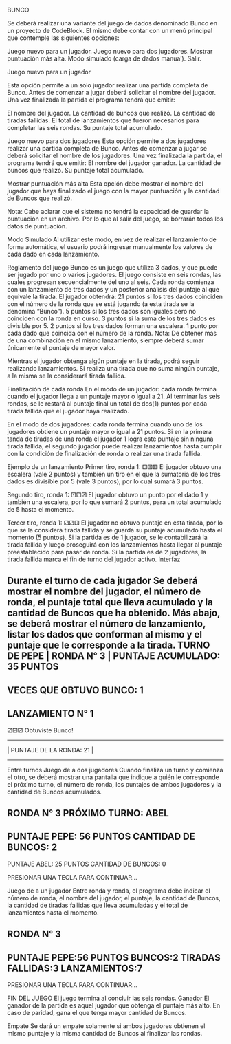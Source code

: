 BUNCO

Se deberá realizar una variante del juego de dados denominado Bunco en un proyecto de CodeBlock. El mismo debe contar con un menú principal que contemple las siguientes opciones:

Juego nuevo para un jugador.
Juego nuevo para dos jugadores.
Mostrar puntuación más alta.
Modo simulado (carga de dados manual).
Salir.

Juego nuevo para un jugador

Esta opción permite a un solo jugador realizar una partida completa de Bunco. Antes de comenzar a jugar deberá solicitar el nombre del jugador. Una vez finalizada la partida el programa tendrá que emitir:

El nombre del jugador.
La cantidad de buncos que realizó.
La cantidad de tiradas fallidas.
El total de lanzamientos que fueron necesarios para completar las seis rondas.
Su puntaje total acumulado.

Juego nuevo para dos jugadores
Esta opción permite a dos jugadores realizar una partida completa de Bunco. Antes de comenzar a jugar se deberá solicitar el nombre de los jugadores. Una vez finalizada la partida, el programa tendrá que emitir:
El nombre del jugador ganador.
La cantidad de buncos que realizó.
Su puntaje total acumulado.

Mostrar puntuación más alta
Esta opción debe mostrar el nombre del jugador que haya finalizado el juego con la mayor puntuación y la cantidad de Buncos que realizó.

Nota: Cabe aclarar que el sistema no tendrá la capacidad de guardar la puntuación en un archivo. Por lo que al salir del juego, se borrarán todos los datos de puntuación.

Modo Simulado
Al utilizar este modo, en vez de realizar el lanzamiento de forma automática, el usuario podrá ingresar manualmente los valores de cada dado en cada lanzamiento.


Reglamento del juego 
Bunco es un juego que utiliza 3 dados, y que puede ser jugado por uno o varios jugadores. 
El juego consiste en seis rondas, las cuales progresan secuencialmente del uno al seis. Cada ronda comienza con un lanzamiento de tres dados y un posterior análisis del puntaje al que equivale la tirada. 
El jugador obtendrá:
21 puntos si los tres dados coinciden con el número de la ronda que se está jugando (a esta tirada se la denomina “Bunco”).
5 puntos si los tres dados son iguales pero no coinciden con la ronda en curso.
3 puntos si la suma de los tres dados es divisible por 5.
2 puntos si los tres dados forman una escalera.
1 punto por cada dado que coincida con el número de la ronda.
Nota: De obtener más de una combinación en el mismo lanzamiento, siempre deberá sumar únicamente el puntaje de mayor valor.

Mientras el jugador obtenga algún puntaje en la tirada, podrá seguir realizando lanzamientos. Si realiza una tirada que no suma ningún puntaje, a la misma se la considerará tirada fallida.  

Finalización de cada ronda
En el modo de un jugador: cada ronda termina cuando el jugador llega a un puntaje mayor o igual a 21. Al terminar las seis rondas, se le restará al puntaje final un total de dos(1) puntos por cada tirada fallida que el jugador haya realizado.

En el modo de dos jugadores: cada ronda termina cuando uno de los jugadores obtiene un puntaje mayor o igual a 21 puntos. Si en la primera tanda de tiradas de una ronda el jugador 1 logra este puntaje sin ninguna tirada fallida, el segundo jugador puede realizar lanzamientos hasta cumplir con la condición de finalización de ronda o realizar una tirada fallida.

Ejemplo de un lanzamiento
Primer tiro, ronda 1:
⚃⚄⚅
El jugador obtuvo una escalera (vale 2 puntos) y también un tiro en el que la sumatoria de los tres dados es divisible por 5 (vale 3 puntos), por lo cual sumará 3 puntos.

Segundo tiro, ronda 1:
⚀⚁⚂
El jugador obtuvo un punto por el dado 1 y también una escalera, por lo que sumará 2 puntos, para un total acumulado de 5 hasta el momento.

Tercer tiro, ronda 1:
⚁⚁⚃
El jugador no obtuvo puntaje en esta tirada, por lo que se la considera tirada fallida y se guarda su puntaje acumulado hasta el momento (5 puntos). 
Si la partida es de 1 jugador, se le contabilizará la tirada fallida y luego proseguirá con los lanzamientos hasta llegar al puntaje preestablecido para pasar de ronda.
Si la partida es de 2 jugadores, la tirada fallida marca el fin de turno del jugador activo.
Interfaz

Durante el turno de cada jugador
Se deberá mostrar el nombre del jugador, el número de ronda, el puntaje total que lleva acumulado y la cantidad de Buncos que ha obtenido. 
Más abajo, se deberá mostrar el número de lanzamiento, listar los dados que conforman al mismo y el puntaje que le corresponde a la tirada.
TURNO DE PEPE |  RONDA N° 3  | PUNTAJE ACUMULADO: 35 PUNTOS
------------------------------------------------------------------
VECES QUE OBTUVO BUNCO: 1
------------------------------------------------------------------
LANZAMIENTO N° 1
------------------------------------------------------------------
⚂⚂⚂ Obtuviste Bunco!

***********************
| PUNTAJE DE LA RONDA: 21 |
***************************



Entre turnos
Juego de a dos jugadores
Cuando finaliza un turno y comienza el otro, se deberá mostrar una pantalla que indique a quién le corresponde el próximo turno, el número de ronda, los puntajes de ambos jugadores y la cantidad de Buncos acumulados. 



RONDA N° 3
PRÓXIMO TURNO: ABEL
-------------------------------------------
PUNTAJE PEPE: 56 PUNTOS
CANTIDAD DE BUNCOS: 2
-------------------------------------------   
PUNTAJE ABEL: 25 PUNTOS
CANTIDAD DE BUNCOS: 0






PRESIONAR UNA TECLA PARA CONTINUAR...


Juego de a un jugador
Entre ronda y ronda, el programa debe indicar el número de ronda, el nombre del jugador, el puntaje, la cantidad de Buncos, la cantidad de tiradas fallidas que lleva acumuladas y el total de lanzamientos hasta el momento.


RONDA N° 3
-------------------------------------------
PUNTAJE PEPE:56 PUNTOS
BUNCOS:2
TIRADAS FALLIDAS:3
LANZAMIENTOS:7
-------------------------------------------   





PRESIONAR UNA TECLA PARA CONTINUAR...

FIN DEL JUEGO
El juego termina al concluir las seis rondas.
Ganador
El ganador de la partida es aquel jugador que obtenga el puntaje más alto.
En caso de paridad, gana el que tenga mayor cantidad de Buncos.

Empate
Se dará un empate solamente si ambos jugadores obtienen el mismo puntaje y la misma cantidad de Buncos al finalizar las rondas.

